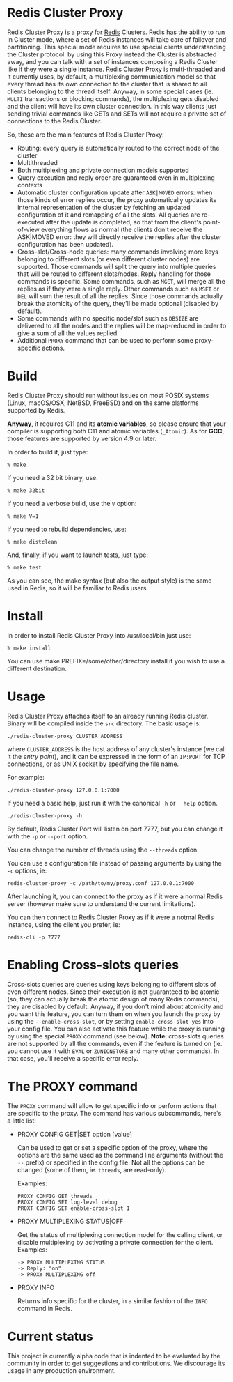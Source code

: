 # Redis Cluster Proxy

Redis Cluster Proxy is a proxy for [Redis](https://redis.io/) Clusters.
Redis has the ability to run in Cluster mode, where a set of Redis instances will take care of failover and partitioning. This special mode requires to use special clients understanding the Cluster protocol: by using this Proxy instead the Cluster is abstracted away, and you can talk with a set of instances composing a Redis Cluster like if they were a single instance.
Redis Cluster Proxy is multi-threaded and it currently uses, by default, a multiplexing communication model so that every thread has its own connection to the cluster that is shared to all clients belonging to the thread itself.
Anyway, in some special cases (ie. `MULTI` transactions or blocking commands), the multiplexing gets disabled and the client will have its own cluster connection.
In this way clients just sending trivial commands like GETs and SETs will
not require a private set of connections to the Redis Cluster.

So, these are the main features of Redis Cluster Proxy:

- Routing: every query is automatically routed to the correct node of the cluster
- Multithreaded
- Both multiplexing and private connection models supported
- Query execution and reply order are guaranteed even in multiplexing contexts
- Automatic cluster configuration update after `ASK|MOVED` errors: when those kinds of error replies occur, the proxy automatically updates its internal representation of the cluster by fetching an updated configuration of it and remapping of all the slots. All queries are re-executed after the update is completed, so that from the client's point-of-view everything flows as normal (the clients don't receive the ASK|MOVED error: they will directly receive the replies after the cluster configuration has been updated).
- Cross-slot/Cross-node queries: many commands involving more keys belonging to different slots (or even different cluster nodes) are supported. Those commands will split the query into multiple queries that will be routed to different slots/nodes. Reply handling for those commands is specific.  Some commands, such as `MGET`, will merge all the replies as if they were a single reply. Other commands such as `MSET` or `DEL` will sum the result of all the replies. Since those commands actually break the atomicity of the query, they'll be made optional (disabled by default). 
- Some commands with no specific node/slot such as `DBSIZE` are delivered to all the nodes and the replies will be map-reduced in order to give a sum of all the values replied.
- Additional `PROXY` command that can be used to perform some proxy-specific actions.

# Build

Redis Cluster Proxy should run without issues on most POSIX systems (Linux, macOS/OSX, NetBSD, FreeBSD) and on the same platforms supported by Redis.

**Anyway**, it requires C11 and its **atomic variables**, so please ensure that your compiler is supporting both C11 and atomic variables (`_Atomic`).
As for **GCC**, those features are supported by version 4.9 or later.

In order to build it, just type:

`% make`

If you need a 32 bit binary, use:

`% make 32bit`

If you need a verbose build, use the `V` option:

`% make V=1`

If you need to rebuild dependencies, use:

`% make distclean`

And, finally, if you want to launch tests, just type:

`% make test`

As you can see, the make syntax (but also the output style) is the same used in Redis, so it will be familiar to Redis users.

# Install

In order to install Redis Cluster Proxy into /usr/local/bin just use:

`% make install`

You can use make PREFIX=/some/other/directory install if you wish to use a different destination.

# Usage

Redis Cluster Proxy attaches itself to an already running Redis cluster.
Binary will be compiled inside the `src` directory.
The basic usage is:

`./redis-cluster-proxy CLUSTER_ADDRESS`

where `CLUSTER_ADDRESS` is the host address of any cluster's instance (we call it the *entry point*), and it can be expressed in the form of an `IP:PORT` for TCP connections, or as UNIX socket by specifying the file name.

For example:

`./redis-cluster-proxy 127.0.0.1:7000`

If you need a basic help, just run it with the canonical `-h` or `--help` option.

`./redis-cluster-proxy -h`

By default, Redis Cluster Port will listen on port 7777, but you can change it with the `-p` or `--port` option.

You can change the number of threads using the `--threads` option.

You can use a configuration file instead of passing arguments by using the `-c` options, ie:

`redis-cluster-proxy -c /path/to/my/proxy.conf 127.0.0.1:7000`

After launching it, you can connect to the proxy as if it were a normal Redis server (however make sure to understand the current limitations).

You can then connect to Redis Cluster Proxy as if it were a notmal Redis instance, using the client you prefer, ie:

`redis-cli -p 7777`

# Enabling Cross-slots queries

Cross-slots queries are queries using keys belonging to different slots of even different nodes.
Since their execution is not guaranteed to be atomic (so, they can actually break the atomic design of many Redis commands), they are disabled by default.
Anyway, if you don't mind about atomicity and you want this feature, you can turn them on when you launch the proxy by using the `--enable-cross-slot`, or by setting `enable-cross-slot yes` into your config file. You can also activate this feature while the proxy is running by using the special `PROXY` command (see below).
**Note**: cross-slots queries are not supported by all the commands, even if the feature is turned on (ie. you cannot use it with `EVAL` or `ZUNIONSTORE` and many other commands). In that case, you'll receive a specific error reply.

# The PROXY command

The `PROXY` command will allow to get specific info or perform actions that are specific to the proxy. The command has various subcommands, here's a little list:

- PROXY CONFIG GET|SET option [value]

  Can be used to get or set a specific option of the proxy, where the options
  are the same used as the command line arguments (without the `--` prefix) or specified in the config file.
  Not all the options can be changed (some of them, ie. `threads`, are read-only).
  
  Examples:

  ```
  PROXY CONFIG GET threads
  PROXY CONFIG SET log-level debug
  PROXT CONFIG SET enable-cross-slot 1
  ```
- PROXY MULTIPLEXING STATUS|OFF

  Get the status of multiplexing connection model for the calling client,
  or disable multiplexing by activating a private connection for the client.
  Examples:

  ```
  -> PROXY MULTIPLEXING STATUS
  -> Reply: "on"
  -> PROXY MULTIPLEXING off
  ```

- PROXY INFO

  Returns info specific for the cluster, in a similar fashion of the `INFO` command in Redis.

# Current status

This project is currently alpha code that is indented to be evaluated by the community in order to get suggestions and contributions. We discourage its usage in any production environment.

